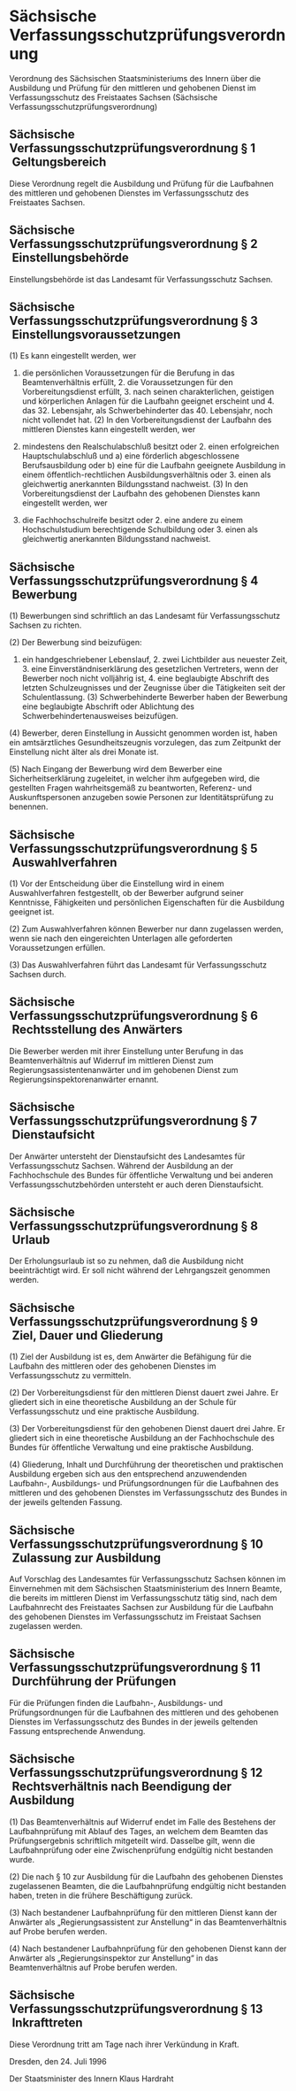# Sächsische Verfassungsschutzprüfungsverordnung

Verordnung des Sächsischen Staatsministeriums des Innern über die Ausbildung und Prüfung für den mittleren und gehobenen Dienst im Verfassungsschutz des Freistaates Sachsen (Sächsische Verfassungsschutzprüfungsverordnung)

## Sächsische Verfassungsschutzprüfungsverordnung § 1  Geltungsbereich

Diese Verordnung regelt die Ausbildung und Prüfung für die Laufbahnen des mittleren und gehobenen Dienstes im Verfassungsschutz des Freistaates Sachsen.


## Sächsische Verfassungsschutzprüfungsverordnung § 2  Einstellungsbehörde

Einstellungsbehörde ist das Landesamt für Verfassungsschutz Sachsen.


## Sächsische Verfassungsschutzprüfungsverordnung § 3  Einstellungsvoraussetzungen

(1) Es kann eingestellt werden, wer

1. die persönlichen Voraussetzungen für die Berufung in das Beamtenverhältnis erfüllt, 2. die Voraussetzungen für den Vorbereitungsdienst erfüllt, 3. nach seinen charakterlichen, geistigen und körperlichen Anlagen für die Laufbahn geeignet erscheint und 4. das 32. Lebensjahr, als Schwerbehinderter das 40. Lebensjahr, noch nicht vollendet hat. (2) In den Vorbereitungsdienst der Laufbahn des mittleren Dienstes kann eingestellt werden, wer

1. mindestens den Realschulabschluß besitzt oder 2. einen erfolgreichen Hauptschulabschluß und a) eine förderlich abgeschlossene Berufsausbildung oder b) eine für die Laufbahn geeignete Ausbildung in einem öffentlich-rechtlichen Ausbildungsverhältnis oder 3. einen als gleichwertig anerkannten Bildungsstand nachweist. (3) In den Vorbereitungsdienst der Laufbahn des gehobenen Dienstes kann eingestellt werden, wer

1. die Fachhochschulreife besitzt oder 2. eine andere zu einem Hochschulstudium berechtigende Schulbildung oder 3. einen als gleichwertig anerkannten Bildungsstand nachweist. 
## Sächsische Verfassungsschutzprüfungsverordnung § 4  Bewerbung

(1) Bewerbungen sind schriftlich an das Landesamt für Verfassungsschutz Sachsen zu richten.

(2) Der Bewerbung sind beizufügen:

1. ein handgeschriebener Lebenslauf, 2. zwei Lichtbilder aus neuester Zeit, 3. eine Einverständniserklärung des gesetzlichen Vertreters, wenn der Bewerber noch nicht volljährig ist, 4. eine beglaubigte Abschrift des letzten Schulzeugnisses und der Zeugnisse über die Tätigkeiten seit der Schulentlassung. (3) Schwerbehinderte Bewerber haben der Bewerbung eine beglaubigte Abschrift oder Ablichtung des Schwerbehindertenausweises beizufügen.

(4) Bewerber, deren Einstellung in Aussicht genommen worden ist, haben ein amtsärztliches Gesundheitszeugnis vorzulegen, das zum Zeitpunkt der Einstellung nicht älter als drei Monate ist.

(5) Nach Eingang der Bewerbung wird dem Bewerber eine Sicherheitserklärung zugeleitet, in welcher ihm aufgegeben wird, die gestellten Fragen wahrheitsgemäß zu beantworten, Referenz- und Auskunftspersonen anzugeben sowie Personen zur Identitätsprüfung zu benennen.


## Sächsische Verfassungsschutzprüfungsverordnung § 5  Auswahlverfahren

(1) Vor der Entscheidung über die Einstellung wird in einem Auswahlverfahren festgestellt, ob der Bewerber aufgrund seiner Kenntnisse, Fähigkeiten und persönlichen Eigenschaften für die Ausbildung geeignet ist.

(2) Zum Auswahlverfahren können Bewerber nur dann zugelassen werden, wenn sie nach den eingereichten Unterlagen alle geforderten Voraussetzungen erfüllen.

(3) Das Auswahlverfahren führt das Landesamt für Verfassungsschutz Sachsen durch.


## Sächsische Verfassungsschutzprüfungsverordnung § 6  Rechtsstellung des Anwärters

Die Bewerber werden mit ihrer Einstellung unter Berufung in das Beamtenverhältnis auf Widerruf im mittleren Dienst zum Regierungsassistentenanwärter und im gehobenen Dienst zum Regierungsinspektorenanwärter ernannt.


## Sächsische Verfassungsschutzprüfungsverordnung § 7  Dienstaufsicht

Der Anwärter untersteht der Dienstaufsicht des Landesamtes für Verfassungsschutz Sachsen. Während der Ausbildung an der Fachhochschule des Bundes für öffentliche Verwaltung und bei anderen Verfassungsschutzbehörden untersteht er auch deren Dienstaufsicht.


## Sächsische Verfassungsschutzprüfungsverordnung § 8  Urlaub

Der Erholungsurlaub ist so zu nehmen, daß die Ausbildung nicht beeinträchtigt wird. Er soll nicht während der Lehrgangszeit genommen werden.


## Sächsische Verfassungsschutzprüfungsverordnung § 9  Ziel, Dauer und Gliederung

(1) Ziel der Ausbildung ist es, dem Anwärter die Befähigung für die Laufbahn des mittleren oder des gehobenen Dienstes im Verfassungsschutz zu vermitteln.

(2) Der Vorbereitungsdienst für den mittleren Dienst dauert zwei Jahre. Er gliedert sich in eine theoretische Ausbildung an der Schule für Verfassungsschutz und eine praktische Ausbildung.

(3) Der Vorbereitungsdienst für den gehobenen Dienst dauert drei Jahre. Er gliedert sich in eine theoretische Ausbildung an der Fachhochschule des Bundes für öffentliche Verwaltung und eine praktische Ausbildung.

(4) Gliederung, Inhalt und Durchführung der theoretischen und praktischen Ausbildung ergeben sich aus den entsprechend anzuwendenden Laufbahn-, Ausbildungs- und Prüfungsordnungen für die Laufbahnen des mittleren und des gehobenen Dienstes im Verfassungsschutz des Bundes in der jeweils geltenden Fassung.


## Sächsische Verfassungsschutzprüfungsverordnung § 10  Zulassung zur Ausbildung

Auf Vorschlag des Landesamtes für Verfassungsschutz Sachsen können im Einvernehmen mit dem Sächsischen Staatsministerium des Innern Beamte, die bereits im mittleren Dienst im Verfassungsschutz tätig sind, nach dem Laufbahnrecht des Freistaates Sachsen zur Ausbildung für die Laufbahn des gehobenen Dienstes im Verfassungsschutz im Freistaat Sachsen zugelassen werden.


## Sächsische Verfassungsschutzprüfungsverordnung § 11  Durchführung der Prüfungen

Für die Prüfungen finden die Laufbahn-, Ausbildungs- und Prüfungsordnungen für die Laufbahnen des mittleren und des gehobenen Dienstes im Verfassungsschutz des Bundes in der jeweils geltenden Fassung entsprechende Anwendung.


## Sächsische Verfassungsschutzprüfungsverordnung § 12  Rechtsverhältnis nach Beendigung der Ausbildung

(1) Das Beamtenverhältnis auf Widerruf endet im Falle des Bestehens der Laufbahnprüfung mit Ablauf des Tages, an welchem dem Beamten das Prüfungsergebnis schriftlich mitgeteilt wird. Dasselbe gilt, wenn die Laufbahnprüfung oder eine Zwischenprüfung endgültig nicht bestanden wurde.

(2) Die nach § 10 zur Ausbildung für die Laufbahn des gehobenen Dienstes zugelassenen Beamten, die die Laufbahnprüfung endgültig nicht bestanden haben, treten in die frühere Beschäftigung zurück.

(3) Nach bestandener Laufbahnprüfung für den mittleren Dienst kann der Anwärter als „Regierungsassistent zur Anstellung“ in das Beamtenverhältnis auf Probe berufen werden.

(4) Nach bestandener Laufbahnprüfung für den gehobenen Dienst kann der Anwärter als „Regierungsinspektor zur Anstellung“ in das Beamtenverhältnis auf Probe berufen werden.


## Sächsische Verfassungsschutzprüfungsverordnung § 13  Inkrafttreten

Diese Verordnung tritt am Tage nach ihrer Verkündung in Kraft.

Dresden, den 24. Juli 1996

Der Staatsminister des Innern 
         Klaus Hardraht

